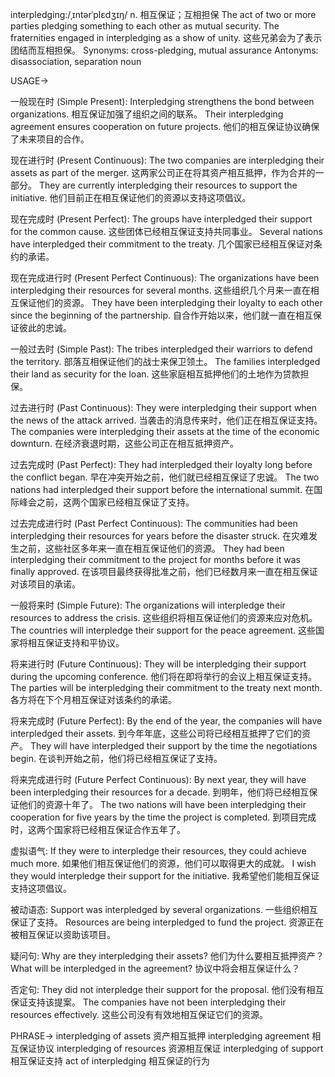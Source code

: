 interpledging:/ˌɪntərˈplɛdʒɪŋ/
n.
相互保证；互相担保
The act of two or more parties pledging something to each other as mutual security.
The fraternities engaged in interpledging as a show of unity.  这些兄弟会为了表示团结而互相担保。
Synonyms: cross-pledging, mutual assurance
Antonyms: disassociation, separation
noun


USAGE->

一般现在时 (Simple Present):
Interpledging strengthens the bond between organizations. 相互保证加强了组织之间的联系。
Their interpledging agreement ensures cooperation on future projects. 他们的相互保证协议确保了未来项目的合作。

现在进行时 (Present Continuous):
The two companies are interpledging their assets as part of the merger.  这两家公司正在将其资产相互抵押，作为合并的一部分。
They are currently interpledging their resources to support the initiative.  他们目前正在相互保证他们的资源以支持这项倡议。

现在完成时 (Present Perfect):
The groups have interpledged their support for the common cause. 这些团体已经相互保证支持共同事业。
Several nations have interpledged their commitment to the treaty.  几个国家已经相互保证对条约的承诺。


现在完成进行时 (Present Perfect Continuous):
The organizations have been interpledging their resources for several months. 这些组织几个月来一直在相互保证他们的资源。
They have been interpledging their loyalty to each other since the beginning of the partnership. 自合作开始以来，他们就一直在相互保证彼此的忠诚。


一般过去时 (Simple Past):
The tribes interpledged their warriors to defend the territory.  部落互相保证他们的战士来保卫领土。
The families interpledged their land as security for the loan.  这些家庭相互抵押他们的土地作为贷款担保。


过去进行时 (Past Continuous):
They were interpledging their support when the news of the attack arrived. 当袭击的消息传来时，他们正在相互保证支持。
The companies were interpledging their assets at the time of the economic downturn.  在经济衰退时期，这些公司正在相互抵押资产。

过去完成时 (Past Perfect):
They had interpledged their loyalty long before the conflict began.  早在冲突开始之前，他们就已经相互保证了忠诚。
The two nations had interpledged their support before the international summit.  在国际峰会之前，这两个国家已经相互保证了支持。


过去完成进行时 (Past Perfect Continuous):
The communities had been interpledging their resources for years before the disaster struck. 在灾难发生之前，这些社区多年来一直在相互保证他们的资源。
They had been interpledging their commitment to the project for months before it was finally approved.  在该项目最终获得批准之前，他们已经数月来一直在相互保证对该项目的承诺。


一般将来时 (Simple Future):
The organizations will interpledge their resources to address the crisis.  这些组织将相互保证他们的资源来应对危机。
The countries will interpledge their support for the peace agreement.  这些国家将相互保证支持和平协议。


将来进行时 (Future Continuous):
They will be interpledging their support during the upcoming conference.  他们将在即将举行的会议上相互保证支持。
The parties will be interpledging their commitment to the treaty next month.  各方将在下个月相互保证对该条约的承诺。

将来完成时 (Future Perfect):
By the end of the year, the companies will have interpledged their assets. 到今年年底，这些公司将已经相互抵押了它们的资产。
They will have interpledged their support by the time the negotiations begin. 在谈判开始之前，他们将已经相互保证了支持。

将来完成进行时 (Future Perfect Continuous):
By next year, they will have been interpledging their resources for a decade. 到明年，他们将已经相互保证他们的资源十年了。
The two nations will have been interpledging their cooperation for five years by the time the project is completed.  到项目完成时，这两个国家将已经相互保证合作五年了。


虚拟语气:
If they were to interpledge their resources, they could achieve much more. 如果他们相互保证他们的资源，他们可以取得更大的成就。
I wish they would interpledge their support for the initiative. 我希望他们能相互保证支持这项倡议。

被动语态:
Support was interpledged by several organizations.  一些组织相互保证了支持。
Resources are being interpledged to fund the project.  资源正在被相互保证以资助该项目。

疑问句:
Why are they interpledging their assets?  他们为什么要相互抵押资产？
What will be interpledged in the agreement? 协议中将会相互保证什么？

否定句:
They did not interpledge their support for the proposal.  他们没有相互保证支持该提案。
The companies have not been interpledging their resources effectively.  这些公司没有有效地相互保证它们的资源。



PHRASE->
interpledging of assets 资产相互抵押
interpledging agreement 相互保证协议
interpledging of resources 资源相互保证
interpledging of support 相互保证支持
act of interpledging 相互保证的行为
